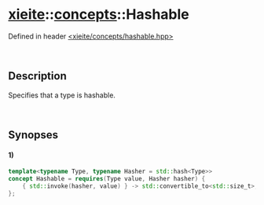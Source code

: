 # [xieite](../../xieite.md)\:\:[concepts](../../concepts.md)\:\:Hashable
Defined in header [<xieite/concepts/hashable.hpp>](../../../include/xieite/concepts/hashable.hpp)

&nbsp;

## Description
Specifies that a type is hashable.

&nbsp;

## Synopses
#### 1)
```cpp
template<typename Type, typename Hasher = std::hash<Type>>
concept Hashable = requires(Type value, Hasher hasher) {
    { std::invoke(hasher, value) } -> std::convertible_to<std::size_t>;
};
```
